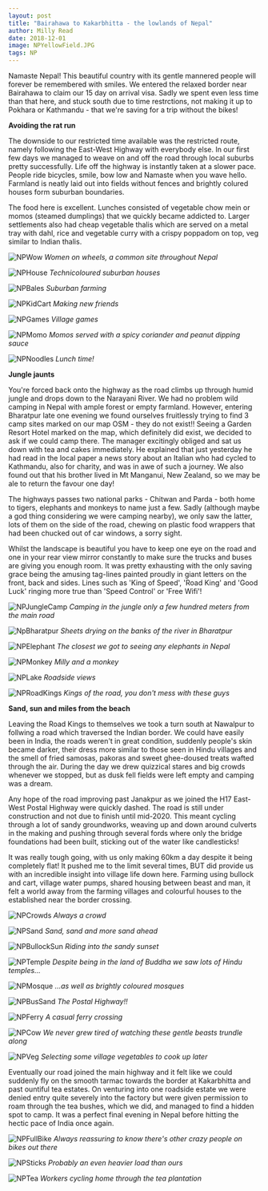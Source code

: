 ```yaml
---
layout: post
title: "Bairahawa to Kakarbhitta - the lowlands of Nepal"
author: Milly Read
date: 2018-12-01
image: NPYellowField.JPG
tags: NP 
---
```


Namaste Nepal! This beautiful country with its gentle mannered people will forever be remembered with smiles. We entered the relaxed border near Bairahawa to claim our 15 day on arrival visa. Sadly we spent even less time than that here, and stuck south due to time restrctions, not making it up to Pokhara or Kathmandu - that we're saving for a trip without the bikes! 

**Avoiding the rat run**  

The downside to our restricted time available was the restricted route, namely following the East-West Highway with everybody else. In our first few days we managed to weave on and off the road through local suburbs pretty successfully. Life off the highway is instantly taken at a slower pace. People ride bicycles, smile, bow low and Namaste when you wave hello. Farmland is neatly laid out into fields without fences and brightly colured houses form suburban boundaries. 

The food here is excellent. Lunches consisted of vegetable chow mein or momos (steamed dumplings) that we quickly became addicted to. Larger settlements also had cheap vegetable thalis which are served on a metal tray with dahl, rice and vegetable curry with a crispy poppadom on top, veg similar to Indian thalis.  

![NPWow](assets/img/NPWow.jpg) *Women on wheels, a common site throughout Nepal*

![NPHouse](assets/img/NPHouse.jpg) *Technicoloured suburban houses*  

![NPBales](assets/img/NPBales.JPG) *Suburban farming*  

![NPKidCart](assets/img/NPKidCart.jpg) *Making new friends*  

![NPGames](assets/img/NPGames.jpg) *Village games*  

![NPMomo](assets/img/NPMomo.jpg) *Momos served with a spicy coriander and peanut dipping sauce*

![NPNoodles](assets/img/NPNoodles.jpg) *Lunch time!*  



**Jungle jaunts**  

You're forced back onto the highway as the road climbs up through humid jungle and drops down to the Narayani River. We had no problem wild camping in Nepal with ample forest or empty farmland. However, entering Bharatpur late one evening we found ourselves fruitlessly trying to find 3 camp sites marked on our map OSM - they do not exist!! Seeing a Garden Resort Hotel marked on the map, which definitely did exist, we decided to ask if we could camp there. The manager excitingly obliged and sat us down with tea and cakes immediately. He explained that just yesterday he had read in the local paper a news story about an Italian who had cycled to Kathmandu, also for charity, and was in awe of such a journey. We also found out that his brother lived in Mt Manganui, New Zealand, so we may be ale to return the favour one day!  

The highways passes two national parks - Chitwan and Parda - both home to tigers, elephants and monkeys to name just a few. Sadly (although maybe a god thing considering we were camping nearby), we only saw the latter, lots of them on the side of the road, chewing on plastic food wrappers that had been chucked out of car windows, a sorry sight.  

Whilst the landscape is beautiful you have to keep one eye on the road and one in your rear view mirror constantly to make sure the trucks and buses are giving you enough room. It was pretty exhausting with the only saving grace being the amusing tag-lines painted proudly in giant letters on the front, back and sides. Lines such as 'King of Speed', 'Road King' and 'Good Luck' ringing more true than 'Speed Control' or 'Free Wifi'!  

![NPJungleCamp](assets/img/NPJungleCamp.jpg) *Camping in the jungle only a few hundred meters from the main road*

![NpBharatpur](assets/img/NpBharatpur.jpg) *Sheets drying on the banks of the river in Bharatpur*

![NPElephant](assets/img/NPElephant.jpg) *The closest we got to seeing any elephants in Nepal*

![NPMonkey](assets/img/NPMonkey.JPG) *Milly and a monkey*  

![NPLake](assets/img/NPLake.jpg) *Roadside views*  

![NPRoadKings](assets/img/NPRoadKings.jpg) *Kings of the road, you don't mess with these guys*  



**Sand, sun and miles from the beach**

Leaving the Road Kings to themselves we took a turn south at Nawalpur to follwing a road which traversed the Indian border. We could have easily been in India, the roads weren't in great condition, suddenly people's skin became darker, their dress more similar to those seen in Hindu villages and the smell of fried samosas, pakoras and sweet ghee-doused treats wafted through the air. During the day we drew quizzical stares and big crowds whenever we stopped, but as dusk fell fields were left empty and camping was a dream.  

Any hope of the road improving past Janakpur as we joined the H17 East-West Postal Highway were quickly dashed. The road is still under construction and not due to finish until mid-2020. This meant cycling through a lot of sandy groundworks, weaving up and down around culverts in the making and pushing through several fords where only the bridge foundations had been built, sticking out of the water like candlesticks!  

It was really tough going, with us only making 60km a day despite it being completely flat! It pushed me to the limit several times, BUT did provide us with an incredible insight into village life down here. Farming using bullock and cart, village water pumps, shared housing between beast and man, it felt a world away from the farming villages and colourful houses to the established near the border crossing. 

![NPCrowds](assets/img/NPCrowds.jpg) *Always a crowd*  

![NPSand](assets/img/NPSand.jpg) *Sand, sand and more sand ahead*  

![NPBullockSun](assets/img/NPBullockSun.jpg) *Riding into the sandy sunset*  

![NPTemple](assets/img/NPTemple.jpg) *Despite being in the land of Buddha we saw lots of Hindu temples...* 

![NPMosque](assets/img/NPMosque.jpg) *...as well as brightly coloured mosques*

![NPBusSand](assets/img/NPBusSand.jpg) *The Postal Highway!!*

![NPFerry](assets/img/NPFerry.jpg) *A casual ferry crossing*

![NPCow](assets/img/NPCow.jpg) *We never grew tired of watching these gentle beasts trundle along*

![NPVeg](assets/img/NPVeg.jpg) *Selecting some village vegetables to cook up later*  



Eventually our road joined the main highway and it felt like we could suddenly fly on the smooth tarmac towards the border at Kakarbhitta and past ountiful tea estates. On venturing into one roadside estate we were denied entry quite severely into the factory but were given permission to roam through the tea bushes, which we did, and managed to find a hidden spot to camp. It was a perfect final evening in Nepal before hitting the hectic pace of India once again. 

![NPFullBike](assets/img/NPFullBike.jpg) *Always reassuring to know there's other crazy people on bikes out there*

![NPSticks](assets/img/NPSticks.JPG) *Probably an even heavier load than ours*  

![NPTea](assets/img/NPTea.jpg) *Workers cycling home through the tea plantation*


